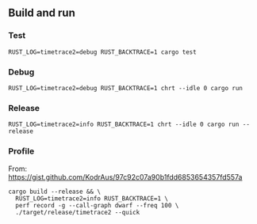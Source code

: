 
## Build and run

### Test

```
RUST_LOG=timetrace2=debug RUST_BACKTRACE=1 cargo test
```

### Debug

```
RUST_LOG=timetrace2=debug RUST_BACKTRACE=1 chrt --idle 0 cargo run
```

### Release

```
RUST_LOG=timetrace2=info RUST_BACKTRACE=1 chrt --idle 0 cargo run --release
```

### Profile

From: https://gist.github.com/KodrAus/97c92c07a90b1fdd6853654357fd557a

```
cargo build --release && \
  RUST_LOG=timetrace2=info RUST_BACKTRACE=1 \
  perf record -g --call-graph dwarf --freq 100 \
  ./target/release/timetrace2 --quick
```
